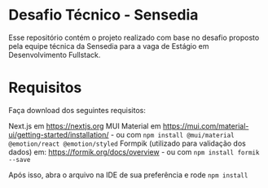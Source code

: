 # Desafio Técnico - Sensedia

Esse repositório contém o projeto realizado com base no desafio proposto pela equipe técnica da Sensedia para a vaga de Estágio em Desenvolvimento Fullstack.

# Requisitos
Faça download dos seguintes requisitos:

Next.js em https://nextjs.org 
MUI Material em https://mui.com/material-ui/getting-started/installation/ - ou com ```npm install @mui/material @emotion/react @emotion/styled```
Formpik (utilizado para validação dos dados) em: https://formik.org/docs/overview - ou com ```npm install formik --save```

Após isso, abra o arquivo na IDE de sua preferência e rode ```npm install```
